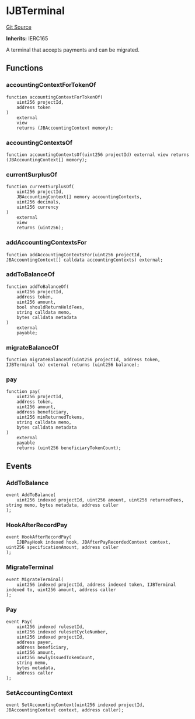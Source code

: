 # IJBTerminal
[Git Source](https://github.com/Bananapus/nana-core/blob/2998dca2fbd2658e2c8791d6dc8348147d69e28e/src/interfaces/IJBTerminal.sol)

**Inherits:**
IERC165

A terminal that accepts payments and can be migrated.


## Functions
### accountingContextForTokenOf


```solidity
function accountingContextForTokenOf(
    uint256 projectId,
    address token
)
    external
    view
    returns (JBAccountingContext memory);
```

### accountingContextsOf


```solidity
function accountingContextsOf(uint256 projectId) external view returns (JBAccountingContext[] memory);
```

### currentSurplusOf


```solidity
function currentSurplusOf(
    uint256 projectId,
    JBAccountingContext[] memory accountingContexts,
    uint256 decimals,
    uint256 currency
)
    external
    view
    returns (uint256);
```

### addAccountingContextsFor


```solidity
function addAccountingContextsFor(uint256 projectId, JBAccountingContext[] calldata accountingContexts) external;
```

### addToBalanceOf


```solidity
function addToBalanceOf(
    uint256 projectId,
    address token,
    uint256 amount,
    bool shouldReturnHeldFees,
    string calldata memo,
    bytes calldata metadata
)
    external
    payable;
```

### migrateBalanceOf


```solidity
function migrateBalanceOf(uint256 projectId, address token, IJBTerminal to) external returns (uint256 balance);
```

### pay


```solidity
function pay(
    uint256 projectId,
    address token,
    uint256 amount,
    address beneficiary,
    uint256 minReturnedTokens,
    string calldata memo,
    bytes calldata metadata
)
    external
    payable
    returns (uint256 beneficiaryTokenCount);
```

## Events
### AddToBalance

```solidity
event AddToBalance(
    uint256 indexed projectId, uint256 amount, uint256 returnedFees, string memo, bytes metadata, address caller
);
```

### HookAfterRecordPay

```solidity
event HookAfterRecordPay(
    IJBPayHook indexed hook, JBAfterPayRecordedContext context, uint256 specificationAmount, address caller
);
```

### MigrateTerminal

```solidity
event MigrateTerminal(
    uint256 indexed projectId, address indexed token, IJBTerminal indexed to, uint256 amount, address caller
);
```

### Pay

```solidity
event Pay(
    uint256 indexed rulesetId,
    uint256 indexed rulesetCycleNumber,
    uint256 indexed projectId,
    address payer,
    address beneficiary,
    uint256 amount,
    uint256 newlyIssuedTokenCount,
    string memo,
    bytes metadata,
    address caller
);
```

### SetAccountingContext

```solidity
event SetAccountingContext(uint256 indexed projectId, JBAccountingContext context, address caller);
```

